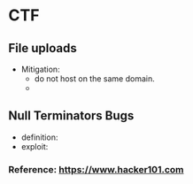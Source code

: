 # CTF

## File uploads
* Mitigation:
  - do not host on the same domain.
  -
## Null Terminators Bugs
* definition:
* exploit:

### Reference: https://www.hacker101.com
